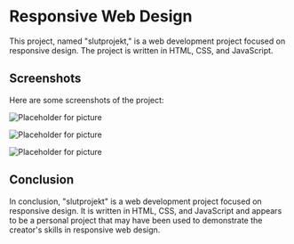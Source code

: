 # Responsive Web Design 
This project, named "slutprojekt," is a web development project focused on responsive design. The project is written in HTML, CSS, and JavaScript.

## Screenshots
Here are some screenshots of the project:

![Placeholder for picture](https://github.com/IngridKutra/slutprojekt/blob/master/amazon1.jpg)

![Placeholder for picture](https://github.com/IngridKutra/slutprojekt/blob/master/amazon2.jpg)

![Placeholder for picture](https://github.com/IngridKutra/slutprojekt/blob/master/amazon3.jpg)

## Conclusion
In conclusion, "slutprojekt" is a web development project focused on responsive design. It is written in HTML, CSS, and JavaScript and appears to be a personal project that may have been used to demonstrate the creator's skills in responsive web design.
